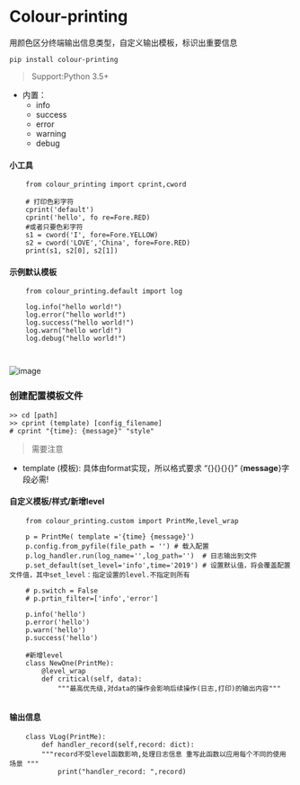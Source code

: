 # Colour-printing
用颜色区分终端输出信息类型，自定义输出模板，标识出重要信息
```
pip install colour-printing
```
> Support:Python 3.5+
- 内置： 
  - info 
  - success 
  - error 
  - warning
  - debug
  
#### 小工具

```
    from colour_printing import cprint,cword

    # 打印色彩字符
    cprint('default')
    cprint('hello', fo re=Fore.RED)
    #或者只要色彩字符
    s1 = cword('I', fore=Fore.YELLOW)
    s2 = cword('LOVE','China', fore=Fore.RED)
    print(s1, s2[0], s2[1])
```


#### 示例默认模板
```
    from colour_printing.default import log
    
    log.info("hello world!")
    log.error("hello world!")
    log.success("hello world!")
    log.warn("hello world!")
    log.debug("hello world!")

    

```
![image](https://github.com/Faithforus/Colour-printing/blob/master/default.png)



### 创建配置模板文件
```
>> cd [path]
>> cprint (template) [config_filename]
# cprint "{time}: {message}" "style"
```

> 需要注意 
- template (模板):  具体由format实现，所以格式要求 “{}{}{}{}”  {**message**}字段必需!



#### 自定义模板/样式/新增level

```
    from colour_printing.custom import PrintMe,level_wrap

    p = PrintMe( template ='{time} {message}') 
    p.config.from_pyfile(file_path = '') # 载入配置
    p.log_handler.run(log_name='',log_path='')  # 日志输出到文件
    p.set_default(set_level='info',time='2019') # 设置默认值，将会覆盖配置文件值，其中set_level：指定设置的level.不指定则所有

    # p.switch = False
    # p.prtin_filter=['info','error']

    p.info('hello')
    p.error('hello')
    p.warn('hello')
    p.success('hello')

    #新增level
    class NewOne(PrintMe):
        @level_wrap
        def critical(self, data):
            """最高优先级,对data的操作会影响后续操作(日志,打印)的输出内容"""


```


#### 输出信息
```
    class VLog(PrintMe):
        def handler_record(self,record: dict):
        """record不受level函数影响,处理日志信息 重写此函数以应用每个不同的使用场景 """
            print("handler_record: ",record)
    
```
